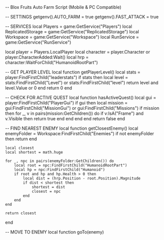 -- Blox Fruits Auto Farm Script (Mobile & PC Compatible)

-- SETTINGS
getgenv().AUTO_FARM = true
getgenv().FAST_ATTACK = true

-- SERVICES
local Players = game:GetService("Players")
local ReplicatedStorage = game:GetService("ReplicatedStorage")
local Workspace = game:GetService("Workspace")
local RunService = game:GetService("RunService")

local player = Players.LocalPlayer
local character = player.Character or player.CharacterAdded:Wait()
local hrp = character:WaitForChild("HumanoidRootPart")

-- GET PLAYER LEVEL
local function getPlayerLevel()
    local stats = player:FindFirstChild("leaderstats")
    if stats then
        local level = stats:FindFirstChild("Level") or stats:FindFirstChild("level")
        return level and level.Value or 0
    end
    return 0
end

-- CHECK FOR ACTIVE QUEST
local function hasActiveQuest()
    local gui = player:FindFirstChild("PlayerGui")
    if gui then
        local mission = gui:FindFirstChild("MissionGui") or gui:FindFirstChild("Missions")
        if mission then
            for _, v in pairs(mission:GetChildren()) do
                if v:IsA("Frame") and v.Visible then
                    return true
                end
            end
        end
    end
    return false
end

-- FIND NEAREST ENEMY
local function getClosestEnemy()
    local enemyFolder = Workspace:FindFirstChild("Enemies")
    if not enemyFolder then return end

    local closest
    local shortest = math.huge

    for _, npc in pairs(enemyFolder:GetChildren()) do
        local root = npc:FindFirstChild("HumanoidRootPart")
        local hp = npc:FindFirstChild("Humanoid")
        if root and hp and hp.Health > 0 then
            local dist = (hrp.Position - root.Position).Magnitude
            if dist < shortest then
                shortest = dist
                closest = npc
            end
        end
    end

    return closest
end

-- MOVE TO ENEMY
local function goTo(enemy)
